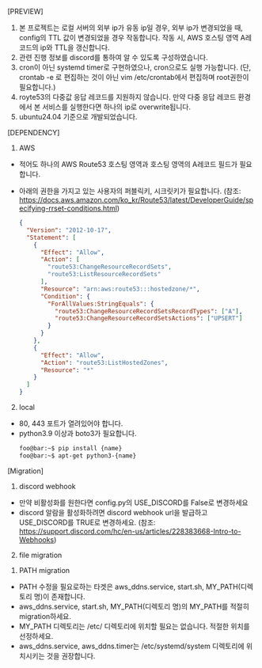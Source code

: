 [PREVIEW]

1. 본 프로젝트는 로컬 서버의 외부 ip가 유동 ip일 경우, 외부 ip가 변경되었을 때, config의 TTL 값이 변경되었을 경우 작동합니다.
   작동 시, AWS 호스팅 영역 A레코드의 ip와 TTL을 갱신합니다.
2. 관련 진행 정보를 discord를 통하여 알 수 있도록 구성하였습니다.
3. cron이 아닌 systemd timer로 구현하였으나, cron으로도 실행 가능합니다.
   (단, crontab -e 로 편집하는 것이 아닌 vim /etc/crontab에서 편집하며 root권한이 필요합니다.)
4. royte53의 다중값 응답 레코드를 지원하지 않습니다. 만약 다중 응답 레코드 환경에서 본 서비스를 실행한다면 하나의 ip로 overwrite됩니다.
5. ubuntu24.04 기준으로 개발되었습니다.

[DEPENDENCY]

1. AWS

- 적어도 하나의 AWS Route53 호스팅 영역과 호스팅 영역의 A레코드 필드가 필요합니다.
- 아래의 권한을 가지고 있는 사용자의 퍼블릭키, 시크릿키가 필요합니다.
  (참조: https://docs.aws.amazon.com/ko_kr/Route53/latest/DeveloperGuide/specifying-rrset-conditions.html)

  ```json
  {
    "Version": "2012-10-17",
    "Statement": [
      {
        "Effect": "Allow",
        "Action": [
          "route53:ChangeResourceRecordSets",
          "route53:ListResourceRecordSets"
        ],
        "Resource": "arn:aws:route53:::hostedzone/*",
        "Condition": {
          "ForAllValues:StringEquals": {
            "route53:ChangeResourceRecordSetsRecordTypes": ["A"],
            "route53:ChangeResourceRecordSetsActions": ["UPSERT"]
          }
        }
      },
      {
        "Effect": "Allow",
        "Action": "route53:ListHostedZones",
        "Resource": "*"
      }
    ]
  }
  ```

2. local

- 80, 443 포트가 열려있어야 합니다.
- python3.9 이상과 boto3가 필요합니다.
  ```bash
  foo@bar:~$ pip install {name}
  foo@bar:~$ apt-get python3-{name}
  ```

[Migration]

1. discord webhook

- 만약 비활성화를 원한다면 config.py의 USE_DISCORD를 False로 변경하세요
- discord 알람을 활성화하려면 discord webhook url을 발급하고 USE_DISCORD를 TRUE로 변경하세요.
  (참조: https://support.discord.com/hc/en-us/articles/228383668-Intro-to-Webhooks)

2. file migration

1) PATH migration

- PATH 수정을 필요로하는 타겟은 aws_ddns.service, start.sh, MY_PATH(디렉토리 명)이 존재합니다.
- aws_ddns.service, start.sh, MY_PATH(디렉토리 명)의 MY_PATH를 적절히 migration하세요.
- MY_PATH 디렉토리는 /etc/ 디렉토리에 위치할 필요는 없습니다. 적절한 위치를 선정하세요.
- aws_ddns.service, aws_ddns.timer는 /etc/systemd/system 디렉토리에 위치시키는 것을 권장합니다.
